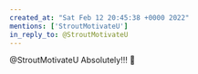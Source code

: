 ```yaml
---
created_at: "Sat Feb 12 20:45:38 +0000 2022"
mentions: ['StroutMotivateU']
in_reply_to: @StroutMotivateU
---
```


@StroutMotivateU Absolutely!!! 💪